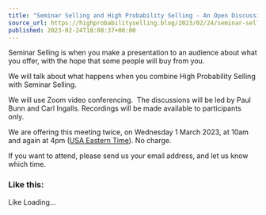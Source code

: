 ```yaml
---
title: "Seminar Selling and High Probability Selling - An Open Discussion on Zoom, Wed 1 Mar 2023"
source_url: https://highprobabilityselling.blog/2023/02/24/seminar-selling-and-high-probability-selling-an-open-discussion-on-zoom-wed-1-mar-2023
published: 2023-02-24T18:08:37+00:00
---
```

Seminar Selling is when you make a presentation to an audience about what you offer, with the hope that some people will buy from you. 


We will talk about what happens when you combine High Probability Selling with Seminar Selling. 


We will use Zoom video conferencing.  The discussions will be led by Paul Bunn and Carl Ingalls. Recordings will be made available to participants only. 


We are offering this meeting twice, on Wednesday 1 March 2023, at 10am and again at 4pm ([USA Eastern Time](https://www.timeanddate.com/time/zones/et)). No charge. 


If you want to attend, please send us your email address, and let us know which time. 


### Like this:

Like Loading...
